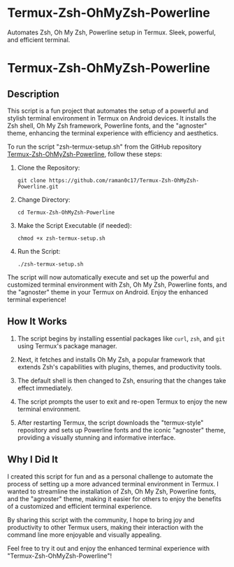 # Termux-Zsh-OhMyZsh-Powerline
Automates Zsh, Oh My Zsh, Powerline setup in Termux. Sleek, powerful, and efficient terminal.

# Termux-Zsh-OhMyZsh-Powerline

## Description

This script is a fun project that automates the setup of a powerful and stylish terminal environment in Termux on Android devices. It installs the Zsh shell, Oh My Zsh framework, Powerline fonts, and the "agnoster" theme, enhancing the terminal experience with efficiency and aesthetics.

To run the script "zsh-termux-setup.sh" from the GitHub repository [Termux-Zsh-OhMyZsh-Powerline](https://github.com/raman0c17/Termux-Zsh-OhMyZsh-Powerline.git), follow these steps:

1. Clone the Repository:
   ```
   git clone https://github.com/raman0c17/Termux-Zsh-OhMyZsh-Powerline.git
   ```

2. Change Directory:
   ```
   cd Termux-Zsh-OhMyZsh-Powerline
   ```

3. Make the Script Executable (if needed):
   ```
   chmod +x zsh-termux-setup.sh
   ```

4. Run the Script:
   ```
   ./zsh-termux-setup.sh
   ```

The script will now automatically execute and set up the powerful and customized terminal environment with Zsh, Oh My Zsh, Powerline fonts, and the "agnoster" theme in your Termux on Android. Enjoy the enhanced terminal experience!
## How It Works

1. The script begins by installing essential packages like `curl`, `zsh`, and `git` using Termux's package manager.

2. Next, it fetches and installs Oh My Zsh, a popular framework that extends Zsh's capabilities with plugins, themes, and productivity tools.

3. The default shell is then changed to Zsh, ensuring that the changes take effect immediately.

4. The script prompts the user to exit and re-open Termux to enjoy the new terminal environment.

5. After restarting Termux, the script downloads the "termux-style" repository and sets up Powerline fonts and the iconic "agnoster" theme, providing a visually stunning and informative interface.

## Why I Did It

I created this script for fun and as a personal challenge to automate the process of setting up a more advanced terminal environment in Termux. I wanted to streamline the installation of Zsh, Oh My Zsh, Powerline fonts, and the "agnoster" theme, making it easier for others to enjoy the benefits of a customized and efficient terminal experience.

By sharing this script with the community, I hope to bring joy and productivity to other Termux users, making their interaction with the command line more enjoyable and visually appealing.

Feel free to try it out and enjoy the enhanced terminal experience with "Termux-Zsh-OhMyZsh-Powerline"!
